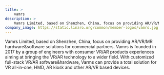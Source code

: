 ```yaml
---
title: >
    vamrs
description: >
    Vamrs Limited, based on Shenzhen, China, focus on providing AR/VR/MR hardware&software solutions for commercial partners.
company_image: https://static.linaro.org/common/member-logos/vamrs.jpg
---
```

Vamrs Limited, based on Shenzhen, China, focus on providing AR/VR/MR hardware&software solutions for commercial partners. Vamrs is founded in 2017 by a group of engineers with consumer VR/AR products experiences aiming at bringing the VR/AR technology to a wider field. With customized full-stack VR/AR software&hardware, Varms can provide a total solution for VR all-in-one, HMD, AR kiosk and other AR/VR based devices.
